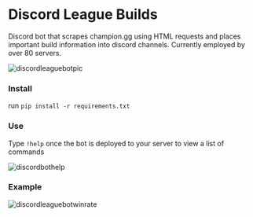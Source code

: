 # Discord League Builds
Discord bot that scrapes champion.gg using HTML requests and places important build information into discord channels. Currently employed by over 80 servers.

![discordleaguebotpic](https://user-images.githubusercontent.com/28830657/45268391-71d1fe80-b449-11e8-9e8f-8adea644da8b.png)

### Install
run `pip install -r requirements.txt`


### Use

Type `!help` once the bot is deployed to your server to view a list of commands

![discordbothelp](https://user-images.githubusercontent.com/28830657/45268399-99c16200-b449-11e8-927d-e6130b0bf017.png)

### Example

![discordleaguebotwinrate](https://user-images.githubusercontent.com/28830657/45268400-a5ad2400-b449-11e8-9ec4-f2b52796f3dd.png)

